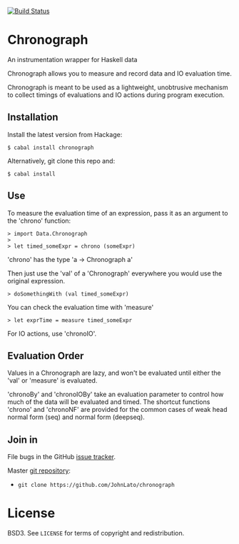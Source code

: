 [![Build Status](https://secure.travis-ci.org/JohnLato/chronograph.png?branch=master)](http://travis-ci.org/JohnLato/chronograph)

Chronograph
============

An instrumentation wrapper for Haskell data

Chronograph allows you to measure and record data and IO evaluation time.

Chronograph is meant to be used as a lightweight, unobtrusive mechanism to
collect timings of evaluations and IO actions during program execution.

Installation
------------

Install the latest version from Hackage:

    $ cabal install chronograph

Alternatively, git clone this repo and:

    $ cabal install

Use
---

To measure the evaluation time of an expression, pass it as an argument to the
'chrono' function:

    > import Data.Chronograph
    >
    > let timed_someExpr = chrono (someExpr)

'chrono' has the type 'a -> Chronograph a'

Then just use the 'val' of a 'Chronograph' everywhere you would use the
original expression.

    > doSomethingWith (val timed_someExpr)

You can check the evaluation time with 'measure'

    > let exprTime = measure timed_someExpr

For IO actions, use 'chronoIO'.

Evaluation Order
----------------

Values in a Chronograph are lazy, and won't be evaluated until either the 'val'
or 'measure' is evaluated.

'chronoBy' and 'chronoIOBy' take an evaluation parameter to control how much of
the data will be evaluated and timed.  The shortcut functions 'chrono' and
'chronoNF' are provided for the common cases of weak head normal form (seq) and
normal form (deepseq).

Join in
-------

File bugs in the GitHub [issue tracker][].

Master [git repository][gh]:

* `git clone https://github.com/JohnLato/chronograph`

# License

BSD3. See `LICENSE` for terms of copyright and redistribution.

[issue tracker]: http://github.com/JohnLato/chronograph/issues
[gh]: http://github.com/JohnLato/chronograph
